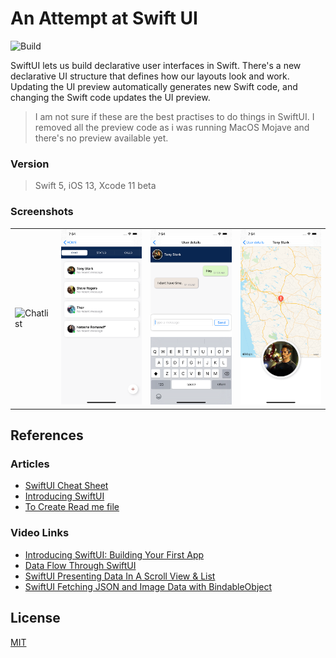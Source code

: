 # An Attempt at Swift UI

![Build](https://github.com/akashkahalkar/AttemptAtSwiftUI/workflows/Build/badge.svg)

SwiftUI lets us build declarative user interfaces in Swift. There's a new declarative UI structure that defines how our layouts look and work. Updating the UI preview automatically generates new Swift code, and changing the Swift code updates the UI preview.

>I am not sure if these are the best practises to do things in SwiftUI.
> I removed all the preview code as i was running MacOS Mojave and there's no preview available yet. 

### Version
> Swift 5, iOS 13, Xcode 11 beta

### Screenshots
<table>
    <tr>
        <td>
            <img src = "screen_shots\landing.png" width = 200 alt = "Chatlist">
        </td>
        <td>
            <img src = "screen_shots\chat.png" width = 200 alt = "Chat list Delete">
        </td>
        <td>
            <img src = "screen_shots\msg_view.png" width = 200 alt = "Home">
        </td>
        <td>
            <img src = "screen_shots\user_details.png" width = 200 alt = "user detail">
        </td>
    </tr>
</table>

## References
### Articles
- [SwiftUI Cheat Sheet](https://github.com/SimpleBoilerplates/SwiftUI-Cheat-Sheet)
- [Introducing SwiftUI](https://developer.apple.com/tutorials/swiftui)
- [To Create Read me file](https://www.makeareadme.com/)

### Video Links
- [Introducing SwiftUI: Building Your First App](https://developer.apple.com/videos/play/wwdc2019/204/)
- [Data Flow Through SwiftUI](https://developer.apple.com/videos/play/wwdc2019/226/)
- [SwiftUI Presenting Data In A Scroll View & List](https://www.youtube.com/watch?v=wjqDQ3X5Vos)
- [SwiftUI Fetching JSON and Image Data with BindableObject](https://www.youtube.com/watch?v=xT4wGOc2jd4)

## License
[MIT](https://choosealicense.com/licenses/mit/)
